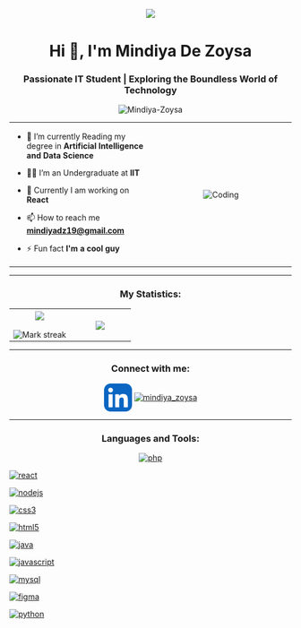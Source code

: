 <p align="center" ><img  src = "https://github.com/7oSkaaa/7oSkaaa/blob/main/Images/about_me.gif?raw=true" width = 100px></p>
<h1 align="center">Hi 👋, I'm Mindiya De Zoysa</h1>
<h3 align="center">Passionate IT Student | Exploring the Boundless World of Technology</h3>
<p align="center"> <img src="https://komarev.com/ghpvc/?username=Mindiya-Zoysa&label=Profile%20views&color=0e75b6&style=flat" alt="Mindiya-Zoysa" /> </p>

<table align="center">
<tr border="none">
<td width="50%" align="left">
  
- 🌱 I’m currently Reading my degree in **Artificial Intelligence and Data Science**

- 🧑‍🎓 I’m an Undergraduate at **IIT**

- 💬 Currently I am working on **React**

- 📫 How to reach me **mindiyadz19@gmail.com**
  
- ⚡ Fun fact **I'm a cool guy**

</td>
<td width="50%" align="center">

  <img align="center" alt="Coding" width="450" src="https://repository-images.githubusercontent.com/588181932/e36ec678-7984-4cdd-8e4c-a3932772ff8e">

  
  </td>
</tr>
</table>

---

<h3 align="center">My Statistics:</h3>
<p align="center">
<table align="center">
<tr border="none">
<td width="50%" align="center">
  
  <img  align="center"  src="https://github-readme-stats.vercel.app/api?username=Mindiya-Zoysa&theme=dark&show_icons=true&count_private=true" />
  <br></br>
  <img  title="🔥 Get streak stats for your profile at git.io/streak-stats" alt="Mark streak" src="https://github-readme-streak-stats.herokuapp.com/?user=Mindiya-Zoysa&theme=dark&hide_border=false" /> 
</td>
<td width="50%" align="center">

  <img  align="center"  src="https://github-readme-stats.anuraghazra1.vercel.app/api/top-langs/?username=Mindiya-Zoysa&theme=dark&hide_border=false&no-bg=true&no-frame=true&langs_count=10"/>
  
  </td>
</tr>
</table>

---

<h3 align="center">Connect with me:</h3>
<p align="center">
<a href="https://linkedin.com/in/mindiya-de-zoysa-a5ab28287" target="blank"><img align="center" src="https://github.com/tandpfun/skill-icons/blob/main/icons/LinkedIn.svg" alt="MindiyaDeZoysa" height="50" width="50" /></a>
<a href="https://www.instagram.com/mindiya_zoysa/" target="blank"><img align="center" src="https://www.edigitalagency.com.au/wp-content/uploads/new-Instagram-icon-png-full-colour.png" alt="mindiya_zoysa" height="50" width="50" /></a>
</p>

---

<h3 align="center">Languages and Tools:</h3>
<p align="center"> <a href="https://www.php.net" target="_blank" rel="noreferrer"> <img src="https://github.com/Mindiya-Zoysa/skill-icons/blob/Mindiya-Zoysa/icons/PHP-Light.svg" alt="php" width="50" height="50"/> 

<a href="https://reactjs.org/" target="_blank" rel="noreferrer"> <img src="https://github.com/Mindiya-Zoysa/skill-icons/blob/main/icons/React-Light.svg" alt="react" width="50" height="50"/> </a>

<a href="https://nodejs.org" target="_blank" rel="noreferrer"> <img src="https://github.com/Mindiya-Zoysa/skill-icons/blob/main/icons/NodeJS-Light.svg" alt="nodejs" width="50" height="50"/> </a>


<a href="https://www.w3schools.com/css/" target="_blank" rel="noreferrer"> <img src="https://github.com/Mindiya-Zoysa/skill-icons/blob/main/icons/CSS.svg" alt="css3" width="50" height="50"/> </a> 

<a href="https://www.w3.org/html/" target="_blank" rel="noreferrer"> <img src="https://github.com/Mindiya-Zoysa/skill-icons/blob/main/icons/HTML.svg" alt="html5" width="50" height="50"/> </a> 

<a href="https://www.java.com" target="_blank" rel="noreferrer"> <img src="https://github.com/Mindiya-Zoysa/skill-icons/blob/main/icons/Java-Light.svg" alt="java" width="50" height="50"/> </a> 

<a href="https://developer.mozilla.org/en-US/docs/Web/JavaScript" target="_blank" rel="noreferrer"> <img src="https://github.com/Mindiya-Zoysa/skill-icons/blob/main/icons/JavaScript.svg" alt="javascript" width="50" height="50"/> </a> 

<a href="https://www.mysql.com/" target="_blank" rel="noreferrer"> <img src="https://github.com/Mindiya-Zoysa/skill-icons/blob/main/icons/MySQL-Light.svg" alt="mysql" width="50" height="50"/> </a> 

<a href="https://www.figma.com/" target="_blank" rel="noreferrer"> <img src="https://github.com/Mindiya-Zoysa/skill-icons/blob/main/icons/Figma-Light.svg" alt="figma" width="50" height="50"/> </a> 

<a href="https://www.python.org" target="_blank" rel="noreferrer"> <img src="https://github.com/Mindiya-Zoysa/skill-icons/blob/main/icons/Python-Light.svg" alt="python" width="50" height="50"/> </a> </p>
